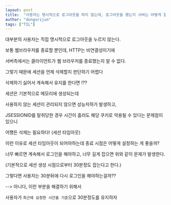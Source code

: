```yaml
---
layout: post
title:  "사용자는 명시적으로 로그아웃을 하지 않는데, 로그아웃을 했는지 서버는 어떻게 알 수 있을까?"
author: "dongurijun"
tags: ["TIL"]
---
```


대부분의 사용자는 직접 명시적으로 로그아웃을 누르지 않는다.

보통 웹브라우저를 종료할 뿐인데, HTTP는 비연결성이기에 

서버측에서는 클라이언트가 웹 브라우저를 종료했는지 알 수 없다.

그렇기 때문에 세션을 언제 삭제할지 판단하기 어렵다

삭제하기 싫어서 계속해서 유지를 한다면 !?? 

세션은 기본적으로 메모리에 생성되는데 

사용하지 않는 세션이 관리되지 않으면 성능저하가 발생하고, 

JSESSIONID를 탈취당한 경우 시간이 흘러도 해당 쿠키로 악용될 수 있다는 문제점이 있으니 

어쨌든 삭제는 필요하다! (세션 타임아웃)

이런 이유로 세션 타임아웃이 되어야하는데 종료 시점은 어떻게 설정하는 게 좋을까?

너무 빠르면 계속해서 로그인을 해야하고, 너무 길게 잡으면 위와 같이 문제가 발생한다.

(기본적으로 세션 생성 시점으로부터 30분정도 잡는다고 한다.)

그렇다면 사용자는 30분뒤에 다시 로그인을 해야하는걸까??

--> 아니다, 이런 부분을 해결하기 위해서 

사용자가 `최근에 요청한 시간을 기준`으로 30분정도를 유지하자
